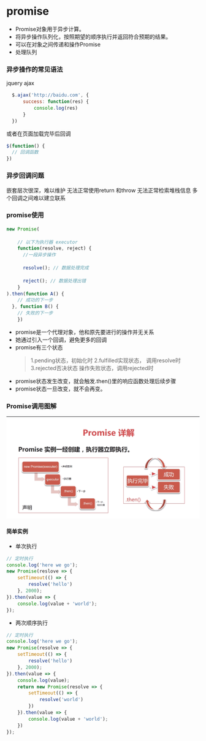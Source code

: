 # promise
* Promise对象用于异步计算。
* 将异步操作队列化，按照期望的顺序执行并返回符合预期的结果。
* 可以在对象之间传递和操作Promise
* 处理队列
### 异步操作的常见语法
  jquery ajax
```javascript
  $.ajax('http://baidu.com', {
      success: function(res) {
          console.log(res)
      }
  })
  ```
  或者在页面加载完毕后回调
```javascript
$(function() {
  // 回调函数
})
```
### 异步回调问题
嵌套层次很深，难以维护
无法正常使用return 和throw
无法正常检索堆栈信息
多个回调之间难以建立联系

### promise使用
````javascript
new Promise(
    
    // 以下为执行器 executor
    function(resolve, reject) {
      //一段异步操作
      
      resolve(); // 数据处理完成
      
      reject(); // 数据处理出错 
    }
).then(function A() {
    // 成功的下一步
  }, function B() {
    // 失败的下一步
    })
````
* promise是一个代理对象，他和原先要进行的操作并无关系
* 她通过引入一个回调，避免更多的回调
* promise有三个状态
    > 1.pending状态，初始化时 
    > 2.fulfilled实现状态， 调用resolve时
    > 3.rejected否决状态 操作失败状态，调用rejected时
* promise状态发生改变，就会触发.then()里的响应函数处理后续步骤
* promise状态一旦改变，就不会再变。

### Promise调用图解
![Promise](../img/Promise.jpg)

#### 简单实例
* 单次执行
````javascript 1.6
// 定时执行
console.log('here we go');
new Promise(reslove => {
    setTimeout(() => {
        resolve('hello')
    }, 2000);
}).then(value => {
    console.log(value + 'world');
});
````
* 两次顺序执行

````javascript 1.6
// 定时执行
console.log('here we go');
new Promise(resolve => {
    setTimeout(() => {
        resolve('hello')
    }, 2000);
}).then(value => { 
    console.log(value);
    return new Promise(resolve => {
        setTimeout(() => {
            resolve('world')
        })
    }).then(value => {
        console.log(value + 'world');
    })
});
````


  